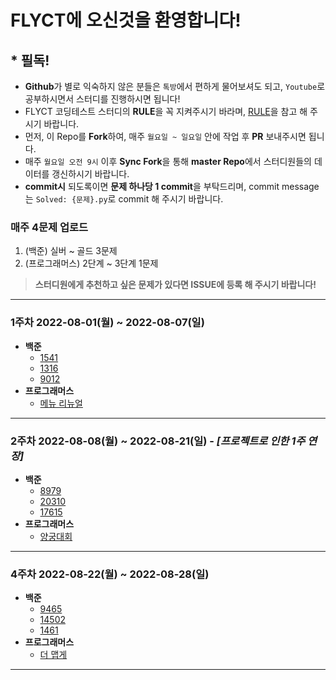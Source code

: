 # FLYCT에 오신것을 환영합니다!

## * **필독!**
- **Github**가 별로 익숙하지 않은 분들은 `톡방`에서 편하게 물어보셔도 되고, `Youtube`로 공부하시면서 스터디를 진행하시면 됩니다!
- FLYCT 코딩테스트 스터디의 **RULE**을 꼭 지켜주시기 바라며, [RULE](https://github.com/Hitbee-dev/FLYCT/tree/master/flyct_rule)을 참고 해 주시기 바랍니다.
- 먼저, 이 Repo를 **Fork**하여, 매주 `월요일 ~ 일요일` 안에 작업 후 **PR** 보내주시면 됩니다.
- 매주 `월요일 오전 9시` 이후 **Sync Fork**을 통해 **master Repo**에서 스터디원들의 데이터를 갱신하시기 바랍니다.
- **commit시** 되도록이면 **문제 하나당 1 commit**을 부탁드리며, commit message는 `Solved: {문제}.py`로 commit 해 주시기 바랍니다.
### **매주 4문제 업로드**
   1. (백준) 실버 ~ 골드 3문제
   2. (프로그래머스) 2단계 ~ 3단계 1문제
   > **스터디원에게 추천하고 싶은 문제가 있다면 ISSUE에 등록 해 주시기 바랍니다!**
---
### 1주차 2022-08-01(월) ~ 2022-08-07(일)
- **백준**
  - [1541](https://www.acmicpc.net/problem/1541)
  - [1316](https://www.acmicpc.net/problem/1316)
  - [9012](https://www.acmicpc.net/problem/9012)
- **프로그래머스**
  - [메뉴 리뉴얼](https://school.programmers.co.kr/learn/courses/30/lessons/72411)
---
### 2주차 2022-08-08(월) ~ 2022-08-21(일) - *[프로젝트로 인한 1주 연장]*
- **백준**
  - [8979](https://www.acmicpc.net/problem/8979)
  - [20310](https://www.acmicpc.net/problem/20310)
  - [17615](https://www.acmicpc.net/problem/17615)
- **프로그래머스**
  - [양궁대회](https://school.programmers.co.kr/learn/courses/30/lessons/92342)
---
### 4주차 2022-08-22(월) ~ 2022-08-28(일)
- **백준**
  - [9465](https://www.acmicpc.net/problem/9465)
  - [14502](https://www.acmicpc.net/problem/14502)
  - [1461](https://www.acmicpc.net/problem/1461)
- **프로그래머스**
  - [더 맵게](https://school.programmers.co.kr/learn/courses/30/lessons/42626)
---